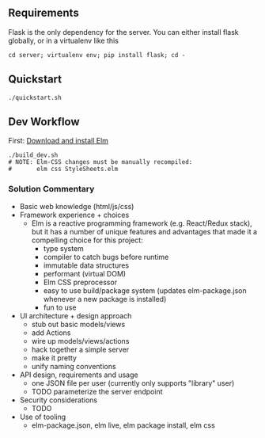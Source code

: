 ## Requirements
Flask is the only dependency for the server. You can either install flask
globally, or in a virtualenv like this
```
cd server; virtualenv env; pip install flask; cd -
```

## Quickstart
```
./quickstart.sh
```

## Dev Workflow
First: [Download and install Elm](http://elm-lang.org/install)
```
./build_dev.sh
# NOTE: Elm-CSS changes must be manually recompiled:
#       elm css StyleSheets.elm

```

### Solution Commentary
- Basic web knowledge (html/js/css)
- Framework experience + choices
  - Elm is a reactive programming framework (e.g. React/Redux stack), but it has
  a number of unique features and advantages that made it a compelling choice
  for this project:
    - type system
    - compiler to catch bugs before runtime
    - immutable data structures
    - performant (virtual DOM)
    - Elm CSS preprocessor
    - easy to use build/package system (updates elm-package.json whenever a new
      package is installed)
    - fun to use
- UI architecture + design approach
  - stub out basic models/views
  - add Actions
  - wire up models/views/actions
  - hack together a simple server
  - make it pretty
  - unify naming conventions
- API design, requirements and usage
  - one JSON file per user (currently only supports "library" user)
  - TODO parameterize the server endpoint
- Security considerations
  - TODO
- Use of tooling
  - elm-package.json, elm live, elm package install, elm css
